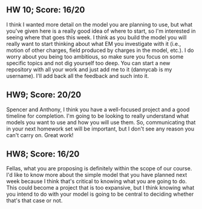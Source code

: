 ## HW 10; Score: 16/20


I think I wanted more detail on the model you are planning to use, but what you've given here is a really good idea of where to start, so I'm interested in seeing where that goes this week.  I think as you build the model you will really want to start thinking about what EM you investigate with it (i.e., motion of other charges, field produced by charges in the model, etc.). I do worry about you being too ambitious, so make sure you focus on some specific topics and not dig yourself too deep. You can start a new repository with all your work and just add me to it (dannycab is my username). I'll add back all the feedback and such into it.

## HW9; Score: 20/20

Spencer and Anthony, I think you have a well-focused project and a good timeline for completion. I'm going to be looking to really understand what models you want to use and how you will use them. So, communicating that in your next homework set will be important, but I don't see any reason you can't carry on. Great work!

## HW8; Score: 16/20

Fellas, what you are proposing is definitely within the scope of our course. I'd like to know more about the simple model that you have planned next week because I think that's critical to knowing what you are going to do. This could become a project that is too expansive, but I think knowing what you intend to do with your model is going to be central to deciding whether that's that case or not.
